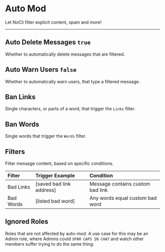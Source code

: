 # Auto Mod

Let NoCli filter explicit content, spam and more!

---

## Auto Delete Messages `true`

Whether to automatically delete messages that are filtered.

## Auto Warn Users `false`

Whether to automatically warn users, that type a filtered message.

## Ban Links

Single characters, or parts of a word, that trigger the `Links` filter.

## Ban Words

Single words that trigger the `Words` filter.

## Filters

Filter message content, based on specific conditions.

| Filter    | Trigger Example          | Condition                        |
| :-------- | :----------------------- | :------------------------------- |
| Bad Links | [saved bad link address] | Message contains custom bad link |
| Bad Words | [listed bad word]        | Any words equal custom bad word  |

## Ignored Roles

Roles that are not affected by auto-mod.
A use case for this may be an Admin role, where Admins could `SPAM CAPS IN CHAT` and watch other members suffer trying to do the same thing.
